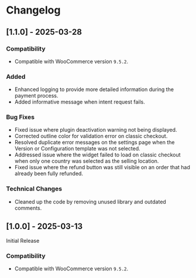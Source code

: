 # Changelog

## [1.1.0] - 2025-03-28

### Compatibility

- Compatible with WooCommerce version `9.5.2`.

### Added

- Enhanced logging to provide more detailed information during the payment process.
- Added informative message when intent request fails.

### Bug Fixes

- Fixed issue where plugin deactivation warning not being displayed.
- Corrected outline color for validation error on classic checkout.
- Resolved duplicate error messages on the settings page when the Version or Configuration template was not selected.
- Addressed issue where the widget failed to load on classic checkout when only one country was selected as the selling location.
- Fixed issue where the refund button was still visible on an order that had already been fully refunded.

### Technical Changes

- Cleaned up the code by removing unused library and outdated comments.

## [1.0.0] - 2025-03-13

Initial Release

### Compatibility

- Compatible with WooCommerce version `9.5.2`.

